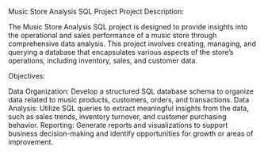Music Store Analysis SQL Project
Project Description:

The Music Store Analysis SQL project is designed to provide insights into the operational and sales performance of a music store through comprehensive data analysis. This project involves creating, managing, and querying a database that encapsulates various aspects of the store’s operations, including inventory, sales, and customer data.

Objectives:

Data Organization: Develop a structured SQL database schema to organize data related to music products, customers, orders, and transactions.
Data Analysis: Utilize SQL queries to extract meaningful insights from the data, such as sales trends, inventory turnover, and customer purchasing behavior.
Reporting: Generate reports and visualizations to support business decision-making and identify opportunities for growth or areas of improvement.
